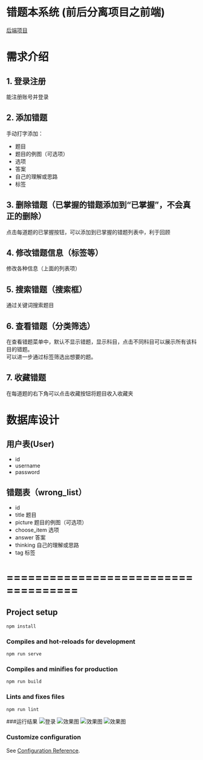# 错题本系统 (前后分离项目之前端)
[后端项目](https://github.com/YiYamimimi/FlawSweeper_end)
# 需求介绍
## 1. 登录注册
能注册账号并登录
## 2. 添加错题
手动打字添加：
* 题目 
* 题目的例图（可选项）
* 选项
* 答案
* 自己的理解或思路
* 标签
## 3. 删除错题（已掌握的错题添加到“已掌握”，不会真正的删除）
点击每道题的已掌握按钮，可以添加到已掌握的错题列表中，利于回顾
## 4. 修改错题信息（标签等）
修改各种信息（上面的列表项）
## 5. 搜索错题（搜索框）
通过关键词搜索题目
## 6. 查看错题（分类筛选）
在查看错题菜单中，默认不显示错题，显示科目，点击不同科目可以展示所有该科目的错题。<br>
可以进一步通过标签筛选出想要的题。
## 7. 收藏错题
在每道题的右下角可以点击收藏按钮将题目收入收藏夹

# 数据库设计
## 用户表(User)
* id
* username
* password

## 错题表（wrong_list）
* id
* title         题目 
* picture       题目的例图（可选项）
* choose_item   选项
* answer        答案
* thinking      自己的理解或思路
* tag           标签



# ====================================

## Project setup
```
npm install
```

### Compiles and hot-reloads for development
```
npm run serve
```

### Compiles and minifies for production
```
npm run build
```

### Lints and fixes files
```
npm run lint
```
###运行结果
![登录](https://pic.imgdb.cn/item/64cb19dd1ddac507ccee106b.jpg)
![效果图](https://pic.imgdb.cn/item/64cb1a0a1ddac507ccee9636.jpg)
![效果图](https://pic.imgdb.cn/item/64cb199d1ddac507cced1e76.jpg)
![效果图](https://pic.imgdb.cn/item/64cb1a4f1ddac507ccef5258.jpg)

### Customize configuration
See [Configuration Reference](https://cli.vuejs.org/config/).

